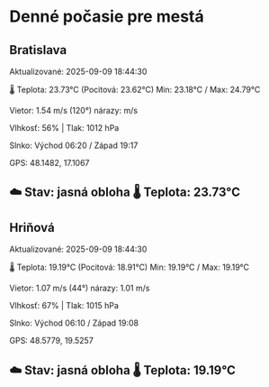 ﻿# Denné počasie pre mestá

## Bratislava
Aktualizované: 2025-09-09 18:44:30

🌡️ Teplota: 23.73°C 
(Pocitová: 23.62°C)
Min: 23.18°C / Max: 24.79°C

Vietor: 1.54 m/s    (120°) 
nárazy:  m/s

Vlhkosť: 56% | Tlak: 1012 hPa

Slnko: Východ 06:20 / Západ 19:17

GPS: 48.1482, 17.1067

☁️ Stav: jasná obloha        🌡️ Teplota: 23.73°C
---

## Hriňová
Aktualizované: 2025-09-09 18:44:30

🌡️ Teplota: 19.19°C 
(Pocitová: 18.91°C)
Min: 19.19°C / Max: 19.19°C

Vietor: 1.07 m/s (44°)
nárazy: 1.01 m/s

Vlhkosť: 67% | Tlak: 1015 hPa

Slnko: Východ 06:10 / Západ 19:08

GPS: 48.5779, 19.5257

☁️ Stav: jasná obloha        🌡️ Teplota: 19.19°C
---
